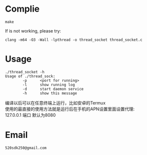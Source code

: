 # Complie
```shell
make
```
If is not working, please try:
```shell
clang -m64 -O3 -Wall -lpthread -o thread_socket thread_socket.c
```
# Usage
```shell
./thread_socket -h
Usage of ./thread_sock:
        -p      <port for running>
        -l      show running log
        -d      start daemon service
        -h      show this message
```
编译以后可以在任意终端上运行，比如安卓的Termux<br>
使用的最直接的使用方法就是运行后在手机的APN设置里面设置代理:<br>
127.0.0.1 端口 默认为8080
# Email
` 520sdk250@gmail.com `

